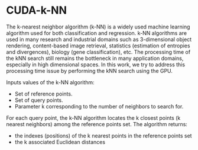 # CUDA-k-NN

The k-nearest neighbor algorithm (k-NN) is a widely used machine learning algorithm used for both classification and regression. k-NN algorithms are used in many research and industrial domains such as 3-dimensional object rendering, content-based image retrieval, statistics (estimation of entropies and divergences), biology (gene classification), etc. The processing time of the kNN search still remains the bottleneck in many application domains, especially in high dimensional spaces. In this work, we try to address this processing time issue by performing the kNN search using the GPU.


Inputs values of the k-NN algorithm:

- Set of reference points.
- Set of query points.
- Parameter k corresponding to the number of neighbors to search for.

For each query point, the k-NN algorithm locates the k closest points (k nearest neighbors) among the reference points set. 
The algorithm returns: 
- the indexes (positions) of the k nearest points in the reference points set
- the k associated Euclidean distances
